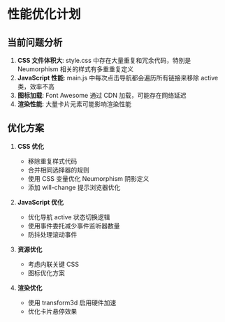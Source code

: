 # 性能优化计划

## 当前问题分析
1. **CSS 文件体积大**: style.css 中存在大量重复和冗余代码，特别是 Neumorphism 相关的样式有多重重复定义
2. **JavaScript 性能**: main.js 中每次点击导航都会遍历所有链接来移除 active 类，效率不高
3. **图标加载**: Font Awesome 通过 CDN 加载，可能存在网络延迟
4. **渲染性能**: 大量卡片元素可能影响渲染性能

## 优化方案
1. **CSS 优化**
   - 移除重复样式代码
   - 合并相同选择器的规则
   - 使用 CSS 变量优化 Neumorphism 阴影定义
   - 添加 will-change 提示浏览器优化

2. **JavaScript 优化**
   - 优化导航 active 状态切换逻辑
   - 使用事件委托减少事件监听器数量
   - 防抖处理滚动事件

3. **资源优化**
   - 考虑内联关键 CSS
   - 图标优化方案

4. **渲染优化**
   - 使用 transform3d 启用硬件加速
   - 优化卡片悬停效果